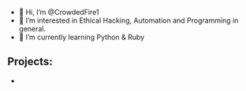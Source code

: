 - 👋 Hi, I’m @CrowdedFire1
- 👀 I’m interested in Ethical Hacking, Automation and Programming in general.
- 🌱 I’m currently learning Python & Ruby

## Projects:
- 

